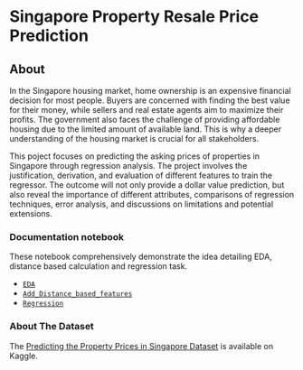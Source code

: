# Singapore Property Resale Price Prediction

## About <a name = "about"></a>

In the Singapore housing market, home ownership is an expensive financial decision for most people. Buyers are concerned with finding the best value for their money, while sellers and real estate agents aim to maximize their profits. The government also faces the challenge of providing affordable housing due to the limited amount of available land. This is why a deeper understanding of the housing market is crucial for all stakeholders.

This poject focuses on predicting the asking prices of properties in Singapore through regression analysis. The project involves the justification, derivation, and evaluation of different features to train the regressor. The outcome will not only provide a dollar value prediction, but also reveal the importance of different attributes, comparisons of regression techniques, error analysis, and discussions on limitations and potential extensions.

### Documentation notebook <a name = "docnote"></a>
These notebook comprehensively demonstrate the idea detailing EDA, distance based calculation and regression task. 
- [`EDA`](https://nbviewer.org/github/singhvarsha0808/Singapore-property-resale-price-prediction/blob/main/EDA.ipynb)
- [`Add_Distance_based_features`]()
- [`Regression`](https://nbviewer.org/github/singhvarsha0808/Singapore-property-resale-price-prediction/blob/main/FeatureEngineering_Regression.ipynb)

### About The Dataset <a name = "datasetinfo"></a>

The [Predicting the Property Prices in Singapore Dataset](https://www.kaggle.com/competitions/cs5228-2022-semester-1-final-project/data) is available on Kaggle. 

